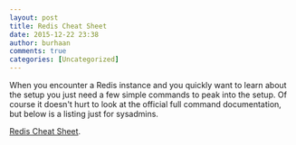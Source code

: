 ```yaml
---
layout: post
title: Redis Cheat Sheet
date: 2015-12-22 23:38
author: burhaan
comments: true
categories: [Uncategorized]
---
```

When you encounter a Redis instance and you quickly want to learn about the setup you just need a few simple commands to peak into the setup. Of course it doesn't hurt to look at the official full command documentation, but below is a listing just for sysadmins.

<a href='http://lzone.de/cheat-sheet/Redis' target='_blank'>Redis Cheat Sheet</a>.
